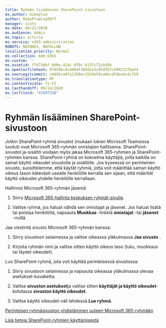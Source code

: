 ```yaml
---
title: Ryhmän lisääminen SharePoint-sivustoon
ms.author: mikeplum
author: MikePlumleyMSFT
manager: scotv
ms.date: 04/21/2020
ms.audience: Admin
ms.topic: article
ms.service: o365-administration
ROBOTS: NOINDEX, NOFOLLOW
localization_priority: Normal
ms.collection: Adm_O365
ms.custom: ''
ms.assetid: f7d730bf-0d6e-424c-970c-6137c71cb50b
ms.openlocfilehash: 07850bc8c496df180d2e3c85dfbfc999231f6a54
ms.sourcegitcommit: c6692ce0fa1358ec3529e59ca0ecdfdea4cdc759
ms.translationtype: MT
ms.contentlocale: fi-FI
ms.lasthandoff: 09/14/2020
ms.locfileid: "47697338"
---
```

# <a name="add-a-group-to-a-sharepoint-site"></a>Ryhmän lisääminen SharePoint-sivustoon

Jotkin SharePoint-ryhmä sivustot (mukaan lukien Microsoft Teamsissa luodut) ovat Microsoft 365-ryhmän omistajien hallitsema. SharePoint-sivustot ja-sisältö voidaan myös jakaa Microsoft 365-ryhmien ja SharePoint-ryhmien kanssa. SharePoint-ryhmä on kokoelma käyttäjiä, joilla kaikilla on samat käyttö oikeudet sivustolle ja sisällölle. Jos kyseessä on perinteinen sivusto, suosittelemme, että käytät ryhmiä, jotta voit määrittää saman käyttö oikeus tason kätevästi usealle henkilölle kerralla sen sijaan, että määrität käyttö oikeudet yhdelle henkilölle kerrallaan.
  
Hallinnoi Microsoft 365-ryhmän jäseniä:
  
1. Siirry [Microsoft 365-hallinta keskuksen ryhmät-sivulle](https://portal.office.com/adminportal/home#/groups).
    
2. Valitse ryhmä, jos haluat nähdä sen omistajat ja jäsenet. Jos haluat lisätä tai poistaa henkilöitä, napsauta **Muokkaa** -linkkiä **omistajat** -tai **jäsenet** -rivillä. 
    
Jaa viestintä sivusto Microsoft 365-ryhmän kanssa:
  
1. Siirry sivustoon selaimessa ja valitse oikeassa yläkulmassa **Jaa sivusto** . 
    
2. Kirjoita ryhmän nimi ja valitse sitten käyttö oikeus taso (luku, muokkaus tai täydet oikeudet).
    
Luo SharePoint-ryhmä, jota voit käyttää perinteisessä sivustossa:
  
1. Siirry sivustoon selaimessa ja napsauta oikeassa yläkulmassa olevaa asetukset-kuvaketta.
    
2. Valitse **sivuston asetukset**ja valitse sitten **käyttäjät ja käyttö oikeudet**-kohdassa **sivuston käyttö oikeudet**.
    
3. Valitse käyttö oikeudet-väli lehdessä **Luo ryhmä**.
    
[Perinteisen ryhmäsivuston yhdistäminen uuteen Microsoft 365-ryhmään](https://go.microsoft.com/fwlink/?linkid=2008654)
  
[Lisä tietoja SharePoint-ryhmien käyttämisestä](https://go.microsoft.com/fwlink/?linkid=874658)
  

